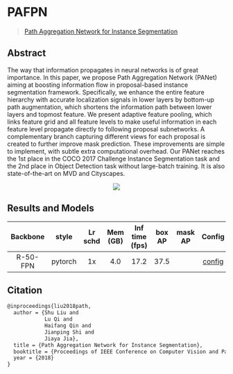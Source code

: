 # PAFPN

> [Path Aggregation Network for Instance Segmentation](https://arxiv.org/abs/1803.01534)

<!-- [ALGORITHM] -->

## Abstract

The way that information propagates in neural networks is of great importance. In this paper, we propose Path
Aggregation Network (PANet) aiming at boosting information flow in proposal-based instance segmentation framework.
Specifically, we enhance the entire feature hierarchy with accurate localization signals in lower layers by bottom-up
path augmentation, which shortens the information path between lower layers and topmost feature. We present adaptive
feature pooling, which links feature grid and all feature levels to make useful information in each feature level
propagate directly to following proposal subnetworks. A complementary branch capturing different views for each proposal
is created to further improve mask prediction. These improvements are simple to implement, with subtle extra
computational overhead. Our PANet reaches the 1st place in the COCO 2017 Challenge Instance Segmentation task and the
2nd place in Object Detection task without large-batch training. It is also state-of-the-art on MVD and Cityscapes.

<div align=center>
<img src="https://user-images.githubusercontent.com/40661020/143968947-5f2d7e8a-a236-4d59-8f2d-7fbb12764845.png"/>
</div>

## Results and Models

| Backbone |  style  | Lr schd | Mem (GB) | Inf time (fps) | box AP | mask AP |                    Config                    |                                                                                                                                                          Download                                                                                                                                                           |
|:--------:|:-------:|:-------:|:--------:|:--------------:|:------:|:-------:|:--------------------------------------------:|:---------------------------------------------------------------------------------------------------------------------------------------------------------------------------------------------------------------------------------------------------------------------------------------------------------------------------:|
| R-50-FPN | pytorch |   1x    |   4.0    |      17.2      |  37.5  |         | [config](./faster-rcnn_r50_pafpn_1x_coco.py) | [model](https://download.openmmlab.com/mmdetection/v2.0/pafpn/faster_rcnn_r50_pafpn_1x_coco/faster_rcnn_r50_pafpn_1x_coco_bbox_mAP-0.375_20200503_105836-b7b4b9bd.pth) \| [log](https://download.openmmlab.com/mmdetection/v2.0/pafpn/faster_rcnn_r50_pafpn_1x_coco/faster_rcnn_r50_pafpn_1x_coco_20200503_105836.log.json) |

## Citation

```latex
@inproceedings{liu2018path,
  author = {Shu Liu and
            Lu Qi and
            Haifang Qin and
            Jianping Shi and
            Jiaya Jia},
  title = {Path Aggregation Network for Instance Segmentation},
  booktitle = {Proceedings of IEEE Conference on Computer Vision and Pattern Recognition (CVPR)},
  year = {2018}
}
```
